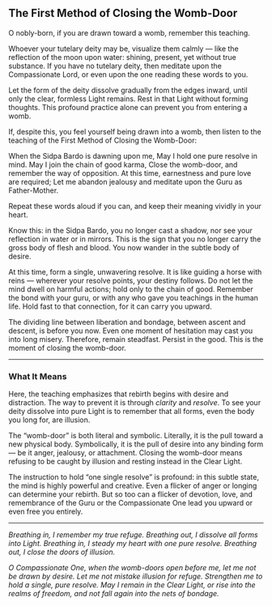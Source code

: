 ## The First Method of Closing the Womb-Door

O nobly-born, if you are drawn toward a womb, remember this teaching.

Whoever your tutelary deity may be, visualize them calmly — like the reflection of the moon upon water: shining, present, yet without true substance. If you have no tutelary deity, then meditate upon the Compassionate Lord, or even upon the one reading these words to you.

Let the form of the deity dissolve gradually from the edges inward, until only the clear, formless Light remains. Rest in that Light without forming thoughts. This profound practice alone can prevent you from entering a womb.

If, despite this, you feel yourself being drawn into a womb, then listen to the teaching of the First Method of Closing the Womb-Door:

When the Sidpa Bardo is dawning upon me,
May I hold one pure resolve in mind.
May I join the chain of good karma,
Close the womb-door, and remember the way of opposition.
At this time, earnestness and pure love are required;
Let me abandon jealousy and meditate upon the Guru as Father-Mother.

Repeat these words aloud if you can, and keep their meaning vividly in your heart.

Know this: in the Sidpa Bardo, you no longer cast a shadow, nor see your reflection in water or in mirrors. This is the sign that you no longer carry the gross body of flesh and blood. You now wander in the subtle body of desire.

At this time, form a single, unwavering resolve. It is like guiding a horse with reins — wherever your resolve points, your destiny follows. Do not let the mind dwell on harmful actions; hold only to the chain of good. Remember the bond with your guru, or with any who gave you teachings in the human life. Hold fast to that connection, for it can carry you upward.

The dividing line between liberation and bondage, between ascent and descent, is before you now. Even one moment of hesitation may cast you into long misery. Therefore, remain steadfast. Persist in the good. This is the moment of closing the womb-door.

---

### What It Means

Here, the teaching emphasizes that rebirth begins with desire and distraction. The way to prevent it is through *clarity* and *resolve*. To see your deity dissolve into pure Light is to remember that all forms, even the body you long for, are illusion.

The “womb-door” is both literal and symbolic. Literally, it is the pull toward a new physical body. Symbolically, it is the pull of desire into any binding form — be it anger, jealousy, or attachment. Closing the womb-door means refusing to be caught by illusion and resting instead in the Clear Light.

The instruction to hold “one single resolve” is profound: in this subtle state, the mind is highly powerful and creative. Even a flicker of anger or longing can determine your rebirth. But so too can a flicker of devotion, love, and remembrance of the Guru or the Compassionate One lead you upward or even free you entirely.

---

*Breathing in, I remember my true refuge.
Breathing out, I dissolve all forms into Light.
Breathing in, I steady my heart with one pure resolve.
Breathing out, I close the doors of illusion.*

*O Compassionate One, when the womb-doors open before me,
let me not be drawn by desire.
Let me not mistake illusion for refuge.
Strengthen me to hold a single, pure resolve.
May I remain in the Clear Light,
or rise into the realms of freedom,
and not fall again into the nets of bondage.*
